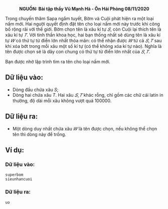 **<center>NGUỒN: Bài tập thầy Vũ Mạnh Hà - Ôn Hải Phòng 08/11/2020</center>**

Trong chuyến thăm Sapa ngắm tuyết, Bờm và Cuội phát hiện ra một loại nấm mới. Hai người quyết định đặt tên cho loại nấm mới này trước khi công bố rộng rãi với thế giới. Bờm chọn tên là xâu kí tự $𝑆$, còn Cuội lại thích tên là xâu kí tự $𝑇$. Với tinh thần khoa học, hai bạn thống nhất sẽ dùng tên là xâu kí tự $𝑊$ có thứ tự từ điển lớn nhất thỏa mãn: có thể nhận được $𝑊$ từ cả $𝑆, 𝑇$ sau khi xóa bớt trong mỗi xâu một số kí tự (có thể không xóa kí tự nào). Nghĩa là tên được chọn sẽ là dãy con chung có thứ tự từ điển lớn nhất của $𝑆, 𝑇$.

Bạn được nhờ lập trình tìm ra tên cho loại nấm mới.

## Dữ liệu vào:
- Dòng đầu chứa xâu $S$;
- Dòng hai chứa xâu $T$.
Hai xâu $𝑆, 𝑇$ khác rỗng, chỉ gồm các chữ cái latin in thường, độ dài mỗi xâu không vượt quá $100000$.

## Dữ liệu ra:
- Một dòng duy nhất chứa xâu $𝑊$ là tên được chọn, nếu không thể chọn tên thì dòng này để trống.

## Ví dụ:
### Dữ liệu vào:
```
superbom
sieunhancuoi
```

### Dữ liệu ra:
```
uo
```